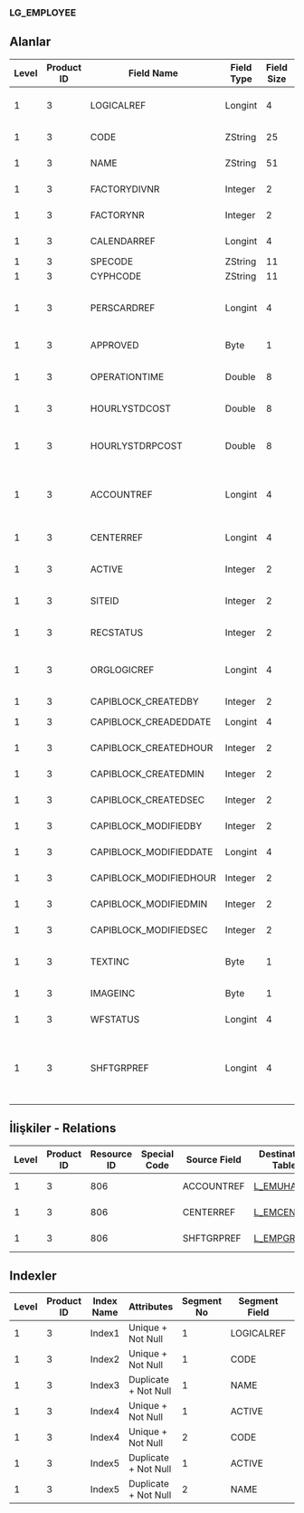 ### LG_EMPLOYEE

## Alanlar

**Level**|**Product ID**|**Field Name**|**Field Type**|**Field Size**|**Field Offset**|**Türkçe Açıklama**|**Expression**
-----|-----|-----|-----|-----|-----|-----|-----
1|3|LOGICALREF|Longint|4|0|Çalışan Log. Ref.|Employee Logical Reference
1|3|CODE|ZString|25|4|Çalışan Kodu|Employee Code
1|3|NAME|ZString|51|29|Çalışan Açıklaması|Employee Description
1|3|FACTORYDIVNR|Integer|2|80|Fabrika İşyeri|Plant Division
1|3|FACTORYNR|Integer|2|82|Fabrika Numarası|Plant Number
1|3|CALENDARREF|Longint|4|84|Takvim Referansı|Calendar Reference
1|3|SPECODE|ZString|11|88|Özel Kod|Aux. Code
1|3|CYPHCODE|ZString|11|99|Yetki Kodu|Auth. Code
1|3|PERSCARDREF|Longint|4|110|Çalışan kartı ref. (İK)|Personnel Card Reference (HR)
1|3|APPROVED|Byte|1|114|Onay Bilgisi|Approval Info
1|3|OPERATIONTIME|Double|8|115|Günlük Çalışma Saati|Daily Work Hour
1|3|HOURLYSTDCOST|Double|8|123|Saatlik Maliyet|Hourly Cost
1|3|HOURLYSTDRPCOST|Double|8|131|Saatlik Maliyet (RD)|Hourly Cost Reporting Currency
1|3|ACCOUNTREF|Longint|4|139|Genel Muhasebe Hesabı Ref.|General Ledger Account Reference
1|3|CENTERREF|Longint|4|143|Masraf Merkezi Ref.|Overhead Pool Reference
1|3|ACTIVE|Integer|2|147|Kullanım durumu|Usage Status
1|3|SITEID|Integer|2|149|Veri Merkezi|Data Processing Site
1|3|RECSTATUS|Integer|2|151|Kayıt Durumu|Record Status
1|3|ORGLOGICREF|Longint|4|153|Orijinal Kayıt Log. Ref.|Original Record Logical Reference
1|3|CAPIBLOCK_CREATEDBY|Integer|2|157|Oluşturan|Created By
1|3|CAPIBLOCK_CREADEDDATE|Longint|4|159|Oluşturulma Tarihi|Created Date
1|3|CAPIBLOCK_CREATEDHOUR|Integer|2|163|Oluşturulma Saati|Created Hour
1|3|CAPIBLOCK_CREATEDMIN|Integer|2|165|Oluşturulma Dakikası|Created Minute
1|3|CAPIBLOCK_CREATEDSEC|Integer|2|167|Oluşturulma Saniyesi|Created Second
1|3|CAPIBLOCK_MODIFIEDBY|Integer|2|169|Değiştiren|Modified By
1|3|CAPIBLOCK_MODIFIEDDATE|Longint|4|171|Değiştirilme Tarihi|Modified Date
1|3|CAPIBLOCK_MODIFIEDHOUR|Integer|2|175|Değiştirilme Saati|Modified Hour
1|3|CAPIBLOCK_MODIFIEDMIN|Integer|2|177|Değiştirilme Dakikası|Modified Minute
1|3|CAPIBLOCK_MODIFIEDSEC|Integer|2|179|Değiştirilme Saniyesi|Modified Second
1|3|TEXTINC|Byte|1|181|Ayrıntılı Açıklama İçerir|Contains Detail Description
1|3|IMAGEINC|Byte|1|182|Resim İçeriyor|Contains Image
1|3|WFSTATUS|Longint|4|183|Kullanımda Değil|Not In Use
1|3|SHFTGRPREF|Longint|4|187|Vardiya Tarafından Kullanılan Çalışan Grubu Referansı|Employee Group Reference Used By Shift

## İlişkiler - Relations
**Level**|**Product ID**|**Resource ID**|**Special Code**|**Source Field**|**Destination Table**|**Destination Field**|**Relation Type**|**Extra Condition**
-----|-----|-----|-----|-----|-----|-----|-----|-----
1|3|806||ACCOUNTREF|[L_EMUHACC](../L_EMUHACC "L_EMUHACC")|LOGICALREF|one-to-one|
1|3|806||CENTERREF|[L_EMCENTER](../L_EMCENTER "L_EMCENTER")|LOGICALREF|one-to-one|
1|3|806||SHFTGRPREF|[L_EMPGROUP](../L_EMPGROUP "L_EMPGROUP")|LOGICALREF|one-to-one|

## Indexler
**Level**|**Product ID**|**Index Name**|**Attributes**|**Segment No**|**Segment Field**|**Sense**
-----|-----|-----|-----|-----|-----|-----
1|3|Index1|Unique + Not Null|1|LOGICALREF|Ascending
1|3|Index2|Unique + Not Null|1|CODE|Ascending
1|3|Index3|Duplicate + Not Null|1|NAME|Ascending
1|3|Index4|Unique + Not Null|1|ACTIVE|Ascending
1|3|Index4|Unique + Not Null|2|CODE|Ascending
1|3|Index5|Duplicate + Not Null|1|ACTIVE|Ascending
1|3|Index5|Duplicate + Not Null|2|NAME|Ascending
